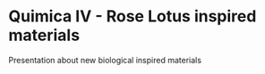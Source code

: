 Quimica IV - Rose Lotus inspired materials
===============================

Presentation about new biological inspired materials
